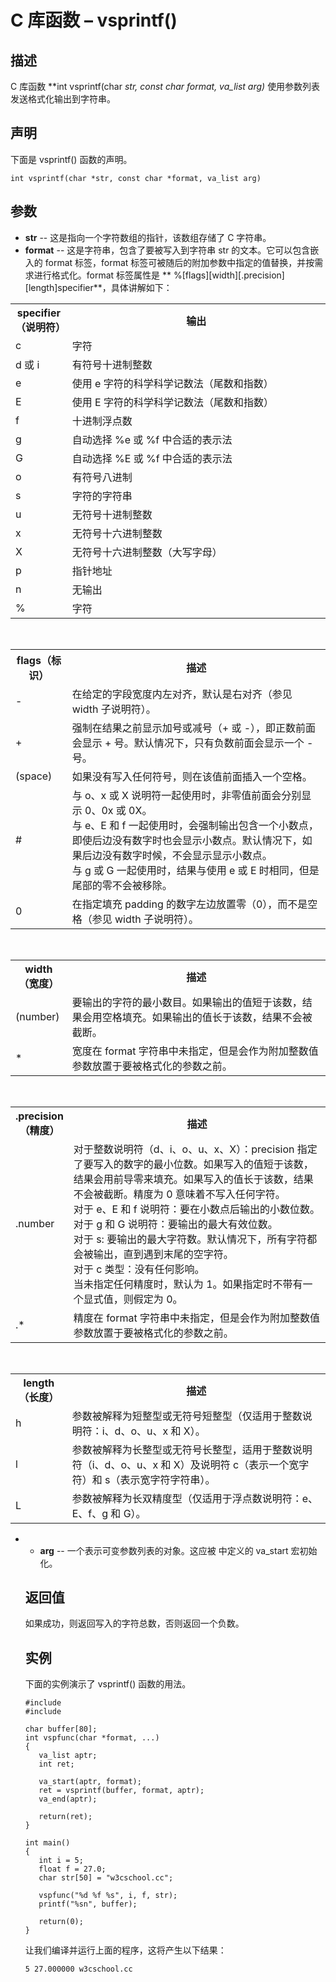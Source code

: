 # C 库函数 – vsprintf()


## 描述

C 库函数 **int vsprintf(char *str, const char *format, va_list arg)** 使用参数列表发送格式化输出到字符串。

## 声明

下面是 vsprintf() 函数的声明。

    int vsprintf(char *str, const char *format, va_list arg)

## 参数

* **str** \-- 这是指向一个字符数组的指针，该数组存储了 C 字符串。
* **format** \-- 这是字符串，包含了要被写入到字符串 str 的文本。它可以包含嵌入的 format 标签，format 标签可被随后的附加参数中指定的值替换，并按需求进行格式化。format 标签属性是 ** %[flags][width][.precision][length]specifier**，具体讲解如下：

</li> </ul> <table class="reference notranslate"> <tr><th style="width:18%">specifier（说明符）</th><th>输出</th></tr> <tr><td>c</td><td>字符</td></tr> <tr><td>d 或 i</td><td>有符号十进制整数</td></tr> <tr><td>e</td><td>使用 e 字符的科学科学记数法（尾数和指数）</td></tr> <tr><td>E</td><td>使用 E 字符的科学科学记数法（尾数和指数）</td></tr> <tr><td>f</td><td>十进制浮点数</td></tr> <tr><td>g</td><td>自动选择 %e 或 %f 中合适的表示法</td></tr> <tr><td>G</td><td>自动选择 %E 或 %f 中合适的表示法</td></tr> <tr><td>o</td><td>有符号八进制</td></tr> <tr><td>s</td><td>字符的字符串</td></tr> <tr><td>u</td><td>无符号十进制整数</td></tr> <tr><td>x</td><td>无符号十六进制整数</td></tr> <tr><td>X</td><td>无符号十六进制整数（大写字母）</td></tr> <tr><td>p</td><td>指针地址</td></tr> <tr><td>n</td><td>无输出</td></tr> <tr><td>%</td><td>字符</td></tr> </table> <br/> <table class="reference notranslate"> <tr><th style="width:18%">flags（标识）</th><th>描述</th></tr> <tr><td>-</td><td>在给定的字段宽度内左对齐，默认是右对齐（参见 width 子说明符）。</td></tr> <tr><td>+</td><td>强制在结果之前显示加号或减号（+ 或 -），即正数前面会显示 + 号。默认情况下，只有负数前面会显示一个 - 号。</td></tr> <tr><td>(space)</td><td>如果没有写入任何符号，则在该值前面插入一个空格。</td></tr> <tr><td>#</td><td>与 o、x 或 X 说明符一起使用时，非零值前面会分别显示 0、0x 或 0X。<br/> 与 e、E 和 f 一起使用时，会强制输出包含一个小数点，即使后边没有数字时也会显示小数点。默认情况下，如果后边没有数字时候，不会显示显示小数点。<br/> 与 g 或 G 一起使用时，结果与使用 e 或 E 时相同，但是尾部的零不会被移除。</td></tr> <tr><td>0</td><td>在指定填充 padding 的数字左边放置零（0），而不是空格（参见 width 子说明符）。</td></tr> </table> <br/> <table class="reference notranslate"> <tr><th style="width:18%">width（宽度）</th><th>描述</th></tr> <tr><td>(number)</td><td>要输出的字符的最小数目。如果输出的值短于该数，结果会用空格填充。如果输出的值长于该数，结果不会被截断。</td></tr> <tr><td>*</td><td>宽度在 format 字符串中未指定，但是会作为附加整数值参数放置于要被格式化的参数之前。</td></tr> </table> <br/> <table class="reference notranslate"> <tr><th style="width:18%">.precision（精度）</th><th>描述</th></tr> <tr><td>.number</td><td>对于整数说明符（d、i、o、u、x、X）：precision 指定了要写入的数字的最小位数。如果写入的值短于该数，结果会用前导零来填充。如果写入的值长于该数，结果不会被截断。精度为 0 意味着不写入任何字符。<br/> 对于 e、E 和 f 说明符：要在小数点后输出的小数位数。<br/> 对于 g 和 G 说明符：要输出的最大有效位数。<br/> 对于 s: 要输出的最大字符数。默认情况下，所有字符都会被输出，直到遇到末尾的空字符。<br/> 对于 c 类型：没有任何影响。<br/> 当未指定任何精度时，默认为 1。如果指定时不带有一个显式值，则假定为 0。</td></tr> <tr><td>.*</td><td>精度在 format 字符串中未指定，但是会作为附加整数值参数放置于要被格式化的参数之前。</td></tr> </table> <br/> <table class="reference notranslate"> <tr><th style="width:18%">length（长度）</th><th>描述</th></tr> <tr><td>h</td><td>参数被解释为短整型或无符号短整型（仅适用于整数说明符：i、d、o、u、x 和 X）。</td></tr> <tr><td>l</td><td>参数被解释为长整型或无符号长整型，适用于整数说明符（i、d、o、u、x 和 X）及说明符 c（表示一个宽字符）和 s（表示宽字符字符串）。</td></tr> <tr><td>L</td><td>参数被解释为长双精度型（仅适用于浮点数说明符：e、E、f、g 和 G）。</td></tr> </table> <ul class="list"> <li>

* **arg** \-- 一个表示可变参数列表的对象。这应被  中定义的 va_start 宏初始化。

## 返回值

如果成功，则返回写入的字符总数，否则返回一个负数。

## 实例

下面的实例演示了 vsprintf() 函数的用法。

    #include 
    #include 

    char buffer[80];
    int vspfunc(char *format, ...)
    {
       va_list aptr;
       int ret;

       va_start(aptr, format);
       ret = vsprintf(buffer, format, aptr);
       va_end(aptr);

       return(ret);
    }

    int main()
    {
       int i = 5;
       float f = 27.0;
       char str[50] = "w3cschool.cc";

       vspfunc("%d %f %s", i, f, str);
       printf("%sn", buffer);

       return(0);
    }

让我们编译并运行上面的程序，这将产生以下结果：

    5 27.000000 w3cschool.cc